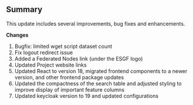 ## Summary

This update includes several improvements, bug fixes and enhancements.

**Changes**

1. Bugfix: limited wget script dataset count
2. Fix logout redirect issue
3. Added a Federated Nodes link (under the ESGF logo)
4. Updated Project website links
5. Updated React to version 18, migrated frontend components to a newer version, and other frontend package updates
6. Updated the compactness of the search table and adjusted styling to improve display of important feature columns
7. Updated keycloak version to 19 and updated configurations
